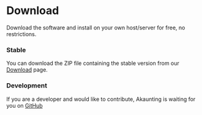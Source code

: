 Download
========

Download the software and install on your own host/server for free, no restrictions.

### Stable

You can download the ZIP file containing the stable version from our [Download](https://akaunting.com/download) page.

### Development

If you are a developer and would like to contribute, Akaunting is waiting for you on [GitHub](https://github.com/akaunting)